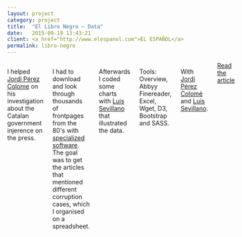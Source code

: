 ```yaml
---
layout: project
category: project
title:  "El Libro Negro – Data"
date:   2015-09-19 13:43:21
client: <a href="http://www.elespanol.com">EL ESPAÑOL</a>
permalink: libro-negro
---
```

<div class="row">
    <div class="six columns">
        <p>I helped <a href="https://twitter.com/jordipc">Jordi Pérez Colome</a> on his investigation about the Catalan government injerence on the press.</p>
        <p>I had to download and look through thousands of frontpages from the 80's with <a href="https://www.overviewdocs.com/">specialized</a> <a href="http://www.abbyy.com/finereader/">software</a>. The goal was to get the articles that mentioned different corruption cases, which I organised on a spreadsheet.</p>
        <p>Afterwards I coded some charts with <a href="https://twitter.com/sepirdata">Luis Sevillano</a> that illustrated the data.</p>
        <p class="u-italic">Tools: Overview, Abbyy Finereader, Excel, Wget, D3, Bootstrap and SASS.</p>
        <p class="u-italic">With <a href="https://twitter.com/jordipc">Jordi Pérez Colomé</a> and <a href="https://twitter.com/sepirdata">Luis Sevillano</a>.</p>
        <a class="button btn-primary" href="http://blog.elespanol.com/elecciones-catalanas/el-libro-negro-del-periodismo-en-cataluna-un-epilogo-con-datos/">Read the article</a>
    </div>
    <div class="six columns">
        <img class="img-responsive b-lazy"  src="data:image/gif;base64,R0lGODlhAQABAAAAACH5BAEKAAEALAAAAAABAAEAAAICTAEAOw==" data-src="/images/projects/libro-negro_1.png" />
    </div>
</div>
<div class="row">
    <img class="img-responsive b-lazy"  src="data:image/gif;base64,R0lGODlhAQABAAAAACH5BAEKAAEALAAAAAABAAEAAAICTAEAOw==" data-src="/images/projects/libro-negro_2.png" />
    <img class="img-responsive b-lazy"  src="data:image/gif;base64,R0lGODlhAQABAAAAACH5BAEKAAEALAAAAAABAAEAAAICTAEAOw==" data-src="/images/projects/libro-negro_3.png" />
</div>
